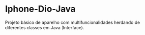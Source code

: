 # Iphone-Dio-Java
Projeto básico de aparelho com multifuncionalidades herdando de diferentes classes em Java (Interface).
